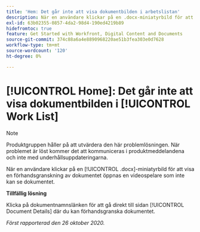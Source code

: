 ```yaml
---
title: 'Hem: Det går inte att visa dokumentbilden i arbetslistan'
description: När en användare klickar på en .docx-miniatyrbild för att visa en förhandsgranskning av dokumentet öppnas en videospelare som inte kan se dokumentet.
exl-id: 63b02355-0857-4da2-98d4-190ed4219b89
hidefromtoc: true
feature: Get Started with Workfront, Digital Content and Documents
source-git-commit: 374c88a6a4e8890968220ae51b3fea303e0d7628
workflow-type: tm+mt
source-wordcount: '120'
ht-degree: 0%

---
```


# [!UICONTROL Home]: Det går inte att visa dokumentbilden i [!UICONTROL Work List]

<!--Article created by request-->

>[!NOTE]
>
>Produktgruppen håller på att utvärdera den här problemlösningen. När problemet är löst kommer det att kommuniceras i produktmeddelandena och inte med underhållsuppdateringarna.

När en användare klickar på en [!UICONTROL .docx]-miniatyrbild för att visa en förhandsgranskning av dokumentet öppnas en videospelare som inte kan se dokumentet.

**Tillfällig lösning**

Klicka på dokumentnamnslänken för att gå direkt till sidan [!UICONTROL Document Details] där du kan förhandsgranska dokumentet.

_Först rapporterad den 26 oktober 2020._
